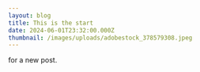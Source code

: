 ```yaml
---
layout: blog
title: This is the start
date: 2024-06-01T23:32:00.000Z
thumbnail: /images/uploads/adobestock_378579308.jpeg
---
```

for a new post.
